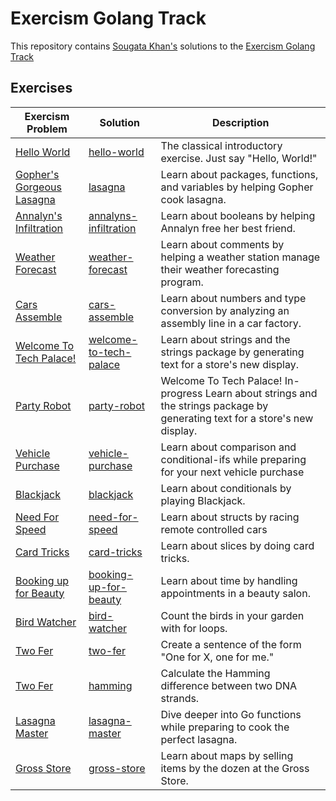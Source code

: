 # Exercism Golang Track

This repository contains [Sougata Khan's](https://exercism.org/profiles/sougat818) solutions to the [Exercism Golang Track](https://exercism.org/tracks/go)

## Exercises

| Exercism Problem                                                              |   Solution                | Description |
|-------------------------------------------------------------------------------|---------------------------|-------------|
| <!--- 1 -->[Hello World](https://exercism.org/tracks/go/exercises/hello-world)| [hello-world](hello-world)| The classical introductory exercise. Just say "Hello, World!" |
| <!--- 2 -->[Gopher's Gorgeous Lasagna](https://exercism.org/tracks/go/exercises/lasagna)| [lasagna](lasagna)| Learn about packages, functions, and variables by helping Gopher cook lasagna. |
| <!--- 3 -->[Annalyn's Infiltration](https://exercism.org/tracks/go/exercises/annalyns-infiltration)| [annalyns-infiltration](annalyns-infiltration)| Learn about booleans by helping Annalyn free her best friend. |
| <!--- 4 -->[Weather Forecast](https://exercism.org/tracks/go/exercises/weather-forecast)| [weather-forecast](weather-forecast)| Learn about comments by helping a weather station manage their weather forecasting program. |
| <!--- 5 -->[Cars Assemble](https://exercism.org/tracks/go/exercises/cars-assemble)| [cars-assemble](cars-assemble)| Learn about numbers and type conversion by analyzing an assembly line in a car factory. |
| <!--- 6 -->[Welcome To Tech Palace!](https://exercism.org/tracks/go/exercises/welcome-to-tech-palace)| [welcome-to-tech-palace](welcome-to-tech-palace)| Learn about strings and the strings package by generating text for a store's new display. |
| <!--- 7 -->[Party Robot](https://exercism.org/tracks/go/exercises/party-robot)| [party-robot](party-robot)| Welcome To Tech Palace! In-progress Learn about strings and the strings package by generating text for a store's new display. |
| <!--- 8 -->[Vehicle Purchase](https://exercism.org/tracks/go/exercises/vehicle-purchase)| [vehicle-purchase](vehicle-purchase)| Learn about comparison and conditional-ifs while preparing for your next vehicle purchase |
| <!--- 9 -->[Blackjack](https://exercism.org/tracks/go/exercises/blackjack)| [blackjack](blackjack)| Learn about conditionals by playing Blackjack. |
| <!---10 -->[Need For Speed](https://exercism.org/tracks/go/exercises/need-for-speed)| [need-for-speed](need-for-speed)| Learn about structs by racing remote controlled cars |
| <!---11 -->[Card Tricks](https://exercism.org/tracks/go/exercises/card-tricks)| [card-tricks](card-tricks)| Learn about slices by doing card tricks. |
| <!---12 -->[Booking up for Beauty](https://exercism.org/tracks/go/exercises/booking-up-for-beauty)| [booking-up-for-beauty](booking-up-for-beauty)| Learn about time by handling appointments in a beauty salon. |
| <!---13 -->[Bird Watcher](https://exercism.org/tracks/go/exercises/bird-watcher)| [bird-watcher](bird-watcher)| Count the birds in your garden with for loops. |
| <!---14 -->[Two Fer](https://exercism.org/tracks/go/exercises/two-fer)| [two-fer](two-fer)| Create a sentence of the form "One for X, one for me." |
| <!---15 -->[Two Fer](https://exercism.org/tracks/go/exercises/hamming)| [hamming](hamming)| Calculate the Hamming difference between two DNA strands. |
| <!---16 -->[Lasagna Master](https://exercism.org/tracks/go/exercises/lasagna-master)| [lasagna-master](lasagna-master)| Dive deeper into Go functions while preparing to cook the perfect lasagna. |
| <!---17 -->[Gross Store](https://exercism.org/tracks/go/exercises/gross-store)| [gross-store](gross-store)| Learn about maps by selling items by the dozen at the Gross Store. |
